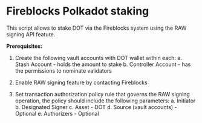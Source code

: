 # Fireblocks Polkadot staking 

This script allows to stake DOT via the Fireblocks system using the RAW signing API feature.

**Prerequisites:**
1. Create the following vault accounts with DOT wallet within each:
a. Stash Account - holds the amount to stake
b. Controller Account - has the permissions to nominate validators

2. Enable RAW signing feature by contacting Fireblocks

3. Set transaction authorization policy rule that governs the RAW signing operation, the policy should include the following parameters:
a. Initiator
b. Designated Signer
c. Asset - DOT
d. Source (vault accounts) - Optional
e. Authorizers - Optional

